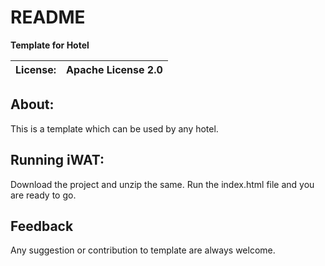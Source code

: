 ﻿# README

**Template for Hotel** 


| License:  |Apache License 2.0 |
|       --  |              --   |
 
## About:

This is a template which can be used by any hotel.


## Running iWAT:

Download the project and unzip the same.
Run the index.html file and you are ready to go.

## Feedback
Any suggestion or contribution to template are always welcome.